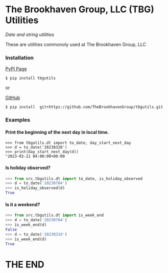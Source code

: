 # The Brookhaven Group, LLC (TBG) Utilities
*Date and string utilities*

These are utilities commonoly used at The Brookhaven Group, LLC


### Installation

[PyPI Page](https://pypi.org/search/?q=tbgutils)

```shell
$ pip install tbgutils 
```

or 

[GitHub](https://github.com/TheBrookhavenGroup/tbgutils)

```shell
$ pip install  git+https://github.com/TheBrookhavenGroup/tbgutils.git
```

### Examples

#### Print the beginning of the next day in local time.
```
>>> from tbgutils.dt import to_date, day_start_next_day
>>> d = to_date('20230320')
>>> print(day_start_next_day(d))
"2023-03-21 04:00:00+00:00
```

#### Is holiday observed?
```python
>>> from src.tbgutils.dt import to_date, is_holiday_observed
>>> d = to_date('20230704')
>>> is_holiday_observed(d)
True
```

#### Is it a weekend?
```python
>>> from src.tbgutils.dt import is_week_end
>>> d = to_date('20230704')
>>> is_week_end(d)
False
>>> d = to_date('20230319')
>>> is_week_end(d)
True
```

# THE END
